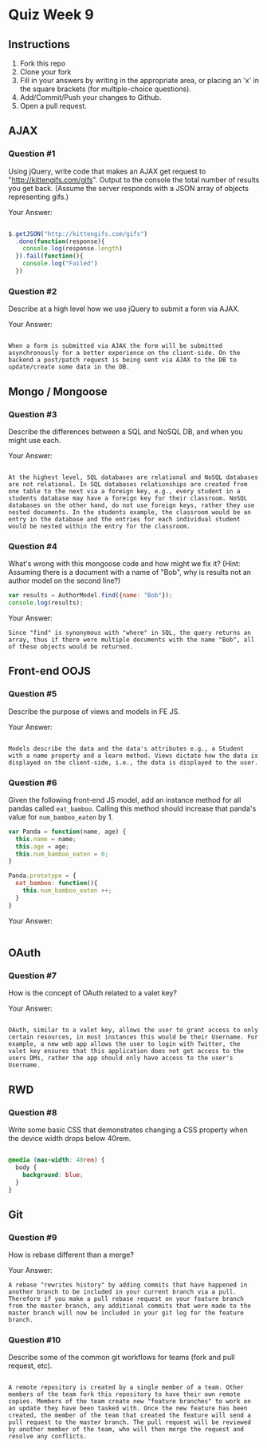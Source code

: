 # Quiz Week 9

## Instructions

1. Fork this repo
2. Clone your fork
3. Fill in your answers by writing in the appropriate area, or placing an 'x' in
the square brackets (for multiple-choice questions).
4. Add/Commit/Push your changes to Github.
5. Open a pull request.

## AJAX

### Question #1

Using jQuery, write code that makes an AJAX get request to "http://kittengifs.com/gifs". Output to the console the total number of results you get back. (Assume the server responds with a JSON array of objects representing gifs.)

Your Answer:

```js

$.getJSON("http://kittengifs.com/gifs")
  .done(function(response){
    console.log(response.length)
  }).fail(function(){
    console.log("Failed")
  })
```

### Question #2

Describe at a high level how we use jQuery to submit a form via AJAX.

Your Answer:
```text

When a form is submitted via AJAX the form will be submitted asynchronously for a better experience on the client-side. On the backend a post/patch request is being sent via AJAX to the DB to update/create some data in the DB.

```


## Mongo / Mongoose

### Question #3

Describe the differences between a SQL and NoSQL DB, and when you might use each.

Your Answer:
```text

At the highest level, SQL databases are relational and NoSQL databases are not relational. In SQL databases relationships are created from one table to the next via a foreign key, e.g., every student in a students database may have a foreign key for their classroom. NoSQL databases on the other hand, do not use foreign keys, rather they use nested documents. In the students example, the classroom would be an entry in the database and the entries for each individual student would be nested within the entry for the classroom.
```


### Question #4

What's wrong with this mongoose code and how might we fix it?
(Hint: Assuming there is a document with a name of "Bob", why is results not an author model on the second line?)

```js
var results = AuthorModel.find({name: "Bob"});
console.log(results);
```

Your Answer:
```text
Since "find" is synonymous with "where" in SQL, the query returns an array, thus if there were multiple documents with the name "Bob", all of these objects would be returned.

```

## Front-end OOJS

### Question #5

Describe the purpose of views and models in FE JS.

Your Answer:
```text

Models describe the data and the data's attributes e.g., a Student with a name property and a learn method. Views dictate how the data is displayed on the client-side, i.e., the data is displayed to the user.
```

### Question #6

Given the following front-end JS model, add an instance method for all pandas called `eat_bamboo`. Calling this method should increase that panda's value for `num_bamboo_eaten` by 1.

```js
var Panda = function(name, age) {
  this.name = name;
  this.age = age;
  this.num_bamboo_eaten = 0;
}

Panda.prototype = {
  eat_bamboo: function(){
    this.num_bamboo_eaten ++;
  }
}
```

Your Answer:
```Did I miss something here?

```


## OAuth

### Question #7

How is the concept of OAuth related to a valet key?

Your Answer:
```text

OAuth, similar to a valet key, allows the user to grant access to only certain resources, in most instances this would be their Username. For example, a new web app allows the user to login with Twitter, the valet key ensures that this application does not get access to the users DMs, rather the app should only have access to the user's Username.
```


## RWD

### Question #8

Write some basic CSS that demonstrates changing a CSS property when the device width drops below 40rem.

```css

@media (max-width: 40rem) {
  body {
    background: blue;
  }
}

```

## Git

### Question #9

How is rebase different than a merge?

Your Answer:
```text
A rebase "rewrites history" by adding commits that have happened in another branch to be included in your current branch via a pull. Therefore if you make a pull rebase request on your feature branch from the master branch, any additional commits that were made to the master branch will now be included in your git log for the feature branch.
```

### Question #10

Describe some of the common git workflows for teams (fork and pull request, etc).

```text

A remote repository is created by a single member of a team. Other members of the team fork this repository to have their own remote copies. Members of the team create new "feature branches" to work on an update they have been tasked with. Once the new feature has been created, the member of the team that created the feature will send a pull request to the master branch. The pull request will be reviewed by another member of the team, who will then merge the request and resolve any conflicts.

```
